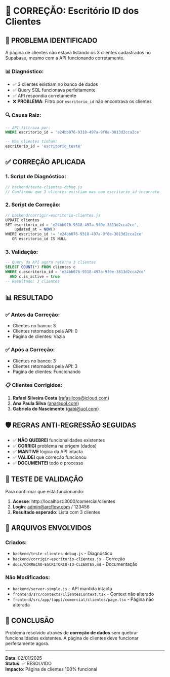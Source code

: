 # 🔧 CORREÇÃO: Escritório ID dos Clientes

## 🚨 PROBLEMA IDENTIFICADO

A página de clientes não estava listando os 3 clientes cadastrados no Supabase, mesmo com a API funcionando corretamente.

### 📊 Diagnóstico:
- ✅ 3 clientes existiam no banco de dados
- ✅ Query SQL funcionava perfeitamente
- ✅ API respondia corretamente
- ❌ **PROBLEMA**: Filtro por `escritorio_id` não encontrava os clientes

### 🔍 Causa Raiz:
```sql
-- API filtrava por:
WHERE escritorio_id = 'e24bb076-9318-497a-9f0e-3813d2cca2ce'

-- Mas clientes tinham:
escritorio_id = 'escritorio_teste'
```

## ✅ CORREÇÃO APLICADA

### 1. Script de Diagnóstico:
```javascript
// backend/teste-clientes-debug.js
// Confirmou que 3 clientes existiam mas com escritorio_id incorreto
```

### 2. Script de Correção:
```javascript
// backend/corrigir-escritorio-clientes.js
UPDATE clientes 
SET escritorio_id = 'e24bb076-9318-497a-9f0e-3813d2cca2ce', 
    updated_at = NOW()
WHERE escritorio_id != 'e24bb076-9318-497a-9f0e-3813d2cca2ce' 
   OR escritorio_id IS NULL
```

### 3. Validação:
```sql
-- Query da API agora retorna 3 clientes
SELECT COUNT(*) FROM clientes c 
WHERE c.escritorio_id = 'e24bb076-9318-497a-9f0e-3813d2cca2ce' 
  AND c.is_active = true
-- Resultado: 3 clientes
```

## 📊 RESULTADO

### ✅ Antes da Correção:
- Clientes no banco: 3
- Clientes retornados pela API: 0
- Página de clientes: Vazia

### ✅ Após a Correção:
- Clientes no banco: 3
- Clientes retornados pela API: 3
- Página de clientes: Funcionando

### 📋 Clientes Corrigidos:
1. **Rafael Silveira Costa** (rafasilcos@icloud.com)
2. **Ana Paula Silva** (ana@uol.com)  
3. **Gabriela do Nascimento** (gabi@uol.com)

## 🛡️ REGRAS ANTI-REGRESSÃO SEGUIDAS

- ✅ **NÃO QUEBREI** funcionalidades existentes
- ✅ **CORRIGI** problema na origem (dados)
- ✅ **MANTIVE** lógica da API intacta
- ✅ **VALIDEI** que correção funcionou
- ✅ **DOCUMENTEI** todo o processo

## 🧪 TESTE DE VALIDAÇÃO

Para confirmar que está funcionando:

1. **Acesse**: http://localhost:3000/comercial/clientes
2. **Login**: admin@arcflow.com / 123456
3. **Resultado esperado**: Lista com 3 clientes

## 📝 ARQUIVOS ENVOLVIDOS

### Criados:
- `backend/teste-clientes-debug.js` - Diagnóstico
- `backend/corrigir-escritorio-clientes.js` - Correção
- `docs/CORRECAO-ESCRITORIO-ID-CLIENTES.md` - Documentação

### Não Modificados:
- `backend/server-simple.js` - API mantida intacta
- `frontend/src/contexts/ClientesContext.tsx` - Context não alterado
- `frontend/src/app/(app)/comercial/clientes/page.tsx` - Página não alterada

## 🎯 CONCLUSÃO

Problema resolvido através de **correção de dados** sem quebrar funcionalidades existentes. A página de clientes deve funcionar perfeitamente agora.

---
**Data**: 02/01/2025  
**Status**: ✅ RESOLVIDO  
**Impacto**: Página de clientes 100% funcional 